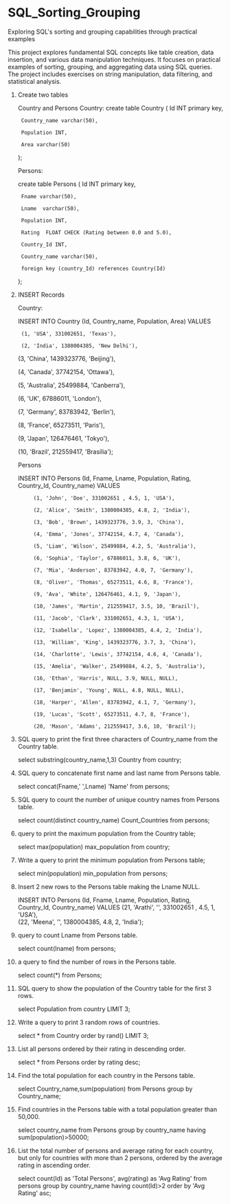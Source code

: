 # SQL_Sorting_Grouping
Exploring SQL's sorting and grouping capabilities through practical examples

This project explores fundamental SQL concepts like table creation, data insertion, and various data manipulation techniques. It focuses on practical examples of sorting, grouping, and aggregating data using SQL queries. The project includes exercises on string manipulation, data filtering, and statistical analysis.


1. Create two tables
   
   Country and Persons
   Country:
     create table Country 
      (
	      Id INT primary key,
   
        Country_name varchar(50),

        Population INT,
   
        Area varchar(50)   
      );
   
   Persons:
   
      create table Persons
         (
	      Id INT primary key,
     
        Fname varchar(50),
      
        Lname  varchar(50),
   
        Population INT,
   
        Rating  FLOAT CHECK (Rating between 0.0 and 5.0),
   
        Country_Id INT,
   
        Country_name varchar(50),
   
        foreign key (country_Id) references Country(Id)
      );
   
2. INSERT Records
   
    Country:
   
    INSERT INTO Country (Id, Country_name, Population, Area) VALUES
   
        (1, 'USA', 331002651, 'Texas'),
   
        (2, 'India', 1380004385, 'New Delhi'),
   
   	(3, 'China', 1439323776, 'Beijing'),
   
	(4, 'Canada', 37742154, 'Ottawa'),
   
	(5, 'Australia', 25499884, 'Canberra'),

	(6, 'UK', 67886011, 'London'),

	(7, 'Germany', 83783942, 'Berlin'),
   
	(8, 'France', 65273511, 'Paris'),
   
	(9, 'Japan', 126476461, 'Tokyo'),
   
	(10, 'Brazil', 212559417, 'Brasília');
   
   Persons
   
    INSERT INTO Persons (Id, Fname, Lname, Population, Rating, Country_Id, Country_name) VALUES
   
			(1, 'John', 'Doe', 331002651 , 4.5, 1, 'USA'),
     
			(2, 'Alice', 'Smith', 1380004385, 4.8, 2, 'India'),
   
			(3, 'Bob', 'Brown', 1439323776, 3.9, 3, 'China'),
     
			(4, 'Emma', 'Jones', 37742154, 4.7, 4, 'Canada'),   
   
			(5, 'Liam', 'Wilson', 25499884, 4.2, 5, 'Australia'),
   
			(6, 'Sophia', 'Taylor', 67886011, 3.8, 6, 'UK'),
   
			(7, 'Mia', 'Anderson', 83783942, 4.0, 7, 'Germany'),
   
			(8, 'Oliver', 'Thomas', 65273511, 4.6, 8, 'France'),
   
			(9, 'Ava', 'White', 126476461, 4.1, 9, 'Japan'),
   
			(10, 'James', 'Martin', 212559417, 3.5, 10, 'Brazil'),
   
			(11, 'Jacob', 'Clark', 331002651, 4.3, 1, 'USA'),
   
			(12, 'Isabella', 'Lopez', 1380004385, 4.4, 2, 'India'),
   
			(13, 'William', 'King', 1439323776, 3.7, 3, 'China'),
   
			(14, 'Charlotte', 'Lewis', 37742154, 4.6, 4, 'Canada'),
   
			(15, 'Amelia', 'Walker', 25499884, 4.2, 5, 'Australia'),
   
			(16, 'Ethan', 'Harris', NULL, 3.9, NULL, NULL),
   
			(17, 'Benjamin', 'Young', NULL, 4.8, NULL, NULL),
   
			(18, 'Harper', 'Allen', 83783942, 4.1, 7, 'Germany'),
   
			(19, 'Lucas', 'Scott', 65273511, 4.7, 8, 'France'),
   
			(20, 'Mason', 'Adams', 212559417, 3.6, 10, 'Brazil');  

3. SQL query to print the first three characters of Country_name from the Country table.


    select substring(country_name,1,3) Country from country;
   
4. SQL query to concatenate first name and last name from Persons table.


    select concat(Fname,' ',Lname) 'Name' from persons;

   
5. SQL query to count the number of unique country names from Persons table.
   
    select count(distinct country_name) Count_Countries from persons;
   
6. query to print the maximum population from the Country table;

    select max(population) max_population  from country;

7.  Write a query to print the minimum population from Persons table;

    select min(population) min_population from persons;

8. Insert 2 new rows to the Persons table making the Lname NULL.

    INSERT INTO Persons (Id, Fname, Lname, Population, Rating, Country_Id, Country_name) VALUES
			(21, 'Arathi', '', 331002651 , 4.5, 1, 'USA'),       
			(22, 'Meena', '', 1380004385, 4.8, 2, 'India');

9.   query to count Lname from Persons table.

      select count(lname)  from persons;

10. a query to find the number of rows in the Persons table.

      select count(*) from Persons;
    
11. SQL query to show the population of the Country table for the first 3 rows.

      select Population from country LIMIT 3;

12. Write a query to print 3 random rows of countries.

      select * from Country order by rand() LIMIT 3;

13. List all persons ordered by their rating in descending order.

      select * from Persons order by rating desc;

14. Find the total population for each country in the Persons table.

      select Country_name,sum(population) from Persons group by Country_name;

15. Find countries in the Persons table with a total population greater than 50,000.

      select country_name from Persons group by country_name having sum(population)>50000;

16. List the total number of persons and average rating for each country, but only for countries with more than 2 persons, ordered by the average rating in ascending order.

      select count(Id) as 'Total Persons', avg(rating) as 'Avg Rating' from persons group by country_name having count(Id)>2 order by 'Avg Rating' asc;
        
